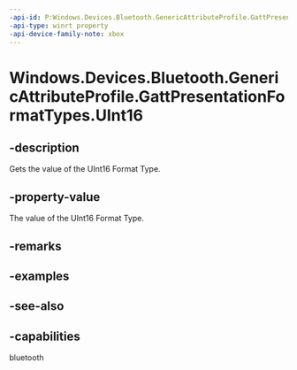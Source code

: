 ```yaml
---
-api-id: P:Windows.Devices.Bluetooth.GenericAttributeProfile.GattPresentationFormatTypes.UInt16
-api-type: winrt property
-api-device-family-note: xbox
---
```


<!-- Property syntax
public byte UInt16 { get; }
-->

# Windows.Devices.Bluetooth.GenericAttributeProfile.GattPresentationFormatTypes.UInt16

## -description
Gets the value of the UInt16 Format Type.

## -property-value
The value of the UInt16 Format Type.

## -remarks

## -examples

## -see-also

## -capabilities
bluetooth
